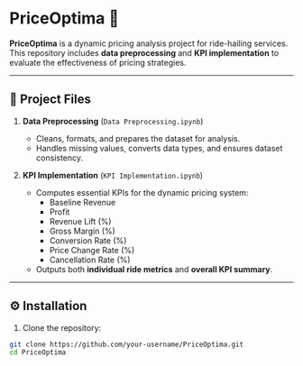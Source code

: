 # PriceOptima 🚖

**PriceOptima** is a dynamic pricing analysis project for ride-hailing services. This repository includes **data preprocessing** and **KPI implementation** to evaluate the effectiveness of pricing strategies.

---

## 📁 Project Files

1. **Data Preprocessing** (`Data Preprocessing.ipynb`)  
   - Cleans, formats, and prepares the dataset for analysis.  
   - Handles missing values, converts data types, and ensures dataset consistency.  

2. **KPI Implementation** (`KPI Implementation.ipynb`)  
   - Computes essential KPIs for the dynamic pricing system:  
     - Baseline Revenue  
     - Profit  
     - Revenue Lift (%)  
     - Gross Margin (%)  
     - Conversion Rate (%)  
     - Price Change Rate (%)  
     - Cancellation Rate (%)  
   - Outputs both **individual ride metrics** and **overall KPI summary**.  

---

## ⚙️ Installation

1. Clone the repository:

```bash
git clone https://github.com/your-username/PriceOptima.git
cd PriceOptima
